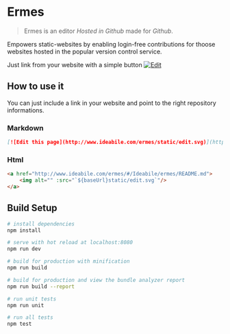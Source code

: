 # Ermes

> Ermes is an editor <i>Hosted in Github</i> made for <i>Github</i>.

Empowers static-websites by enabling login-free contributions for thoose websites hosted in the popular version control service.

Just link from your website with a simple button [![Edit](http://www.ideabile.com/ermes/static/edit.svg)](http://www.ideabile.com/ermes/#!/Ideabile/ermes/README.md)

## How to use it
You can just include a link in your website and point to the right repository informations.

### Markdown
``` markdown
[![Edit this page](http://www.ideabile.com/ermes/static/edit.svg)](http://www.ideabile.com/ermes/#/Ideabile/ermes/README.md)
```

### Html
```html
<a href="http://www.ideabile.com/ermes/#/Ideabile/ermes/README.md">
    <img alt="" :src="`${baseUrl}static/edit.svg`"/>
</a>
```


## Build Setup

``` bash
# install dependencies
npm install

# serve with hot reload at localhost:8080
npm run dev

# build for production with minification
npm run build

# build for production and view the bundle analyzer report
npm run build --report

# run unit tests
npm run unit

# run all tests
npm test
```
